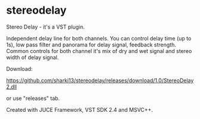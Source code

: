 # stereodelay

Stereo Delay - it's a VST plugin. 

Independent delay line for both channels. You can control delay time (up to 1s), low pass filter and panorama for delay signal, feedback strength. Common controls for both channel it's mix of dry and wet signal and stereo width of delay signal.

Download:

https://github.com/sharki13/stereodelay/releases/download/1.0/StereoDelay2.dll

or use "releases" tab.

Created with JUCE Framework, VST SDK 2.4 and MSVC++.
